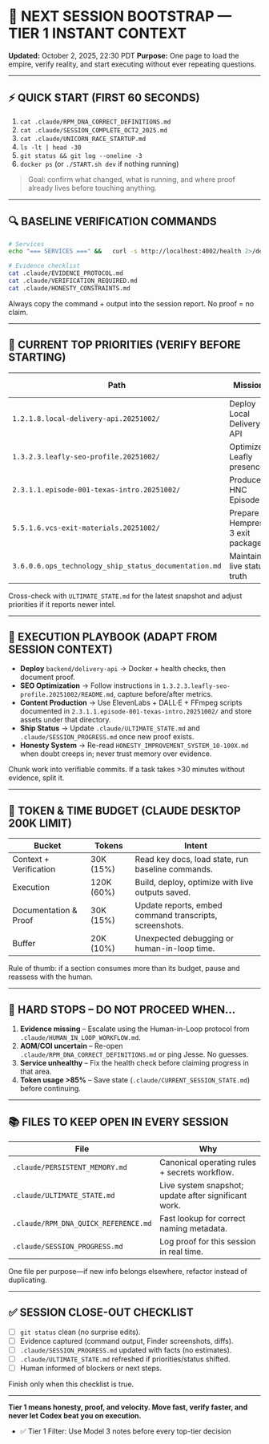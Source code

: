 <!-- Optimized: 2025-10-02 -->
<!-- RPM: 3.6.0.6.ops_technology_ship_status_documentation -->
<!-- Session: Elephant Strategy Batch 1 -->

# 🚀 NEXT SESSION BOOTSTRAP — TIER 1 INSTANT CONTEXT
**Updated:** October 2, 2025, 22:30 PDT
**Purpose:** One page to load the empire, verify reality, and start executing without ever repeating questions.

---

## ⚡ QUICK START (FIRST 60 SECONDS)
1. `cat .claude/RPM_DNA_CORRECT_DEFINITIONS.md`
2. `cat .claude/SESSION_COMPLETE_OCT2_2025.md`
3. `cat .claude/UNICORN_RACE_STARTUP.md`
4. `ls -lt | head -30`
5. `git status && git log --oneline -3`
6. `docker ps` (or `./START.sh dev` if nothing running)

> Goal: confirm what changed, what is running, and where proof already lives before touching anything.

---

## 🔍 BASELINE VERIFICATION COMMANDS
```bash
# Services
echo "=== SERVICES ===" &&   curl -s http://localhost:4002/health 2>/dev/null || echo "reasoning-gateway DOWN" &&   curl -s http://localhost:3005/health 2>/dev/null || echo "integration-service DOWN" &&   curl -s http://localhost:4001/health 2>/dev/null || echo "voice-service DOWN"

# Evidence checklist
cat .claude/EVIDENCE_PROTOCOL.md
cat .claude/VERIFICATION_REQUIRED.md
cat .claude/HONESTY_CONSTRAINTS.md
```
Always copy the command + output into the session report. No proof = no claim.

---

## 🎯 CURRENT TOP PRIORITIES (VERIFY BEFORE STARTING)
| Path | Mission | Why it matters |
| --- | --- | --- |
| `1.2.1.8.local-delivery-api.20251002/` | Deploy Local Delivery API | +$15K-25K MRR once live. |
| `1.3.2.3.leafly-seo-profile.20251002/` | Optimize Leafly presence | +$10K MRR from organic conversion. |
| `2.3.1.1.episode-001-texas-intro.20251002/` | Produce HNC Episode 1 | +10K organic visitors/month. |
| `5.5.1.6.vcs-exit-materials.20251002/` | Prepare Hempress 3 exit package | Protect $100M+ crown-jewel exit. |
| `3.6.0.6.ops_technology_ship_status_documentation.md` | Maintain live status truth | Prevent stale context & lies. |

Cross-check with `ULTIMATE_STATE.md` for the latest snapshot and adjust priorities if it reports newer intel.

---

## 🧭 EXECUTION PLAYBOOK (ADAPT FROM SESSION CONTEXT)
- **Deploy** `backend/delivery-api` → Docker + health checks, then document proof. 
- **SEO Optimization** → Follow instructions in `1.3.2.3.leafly-seo-profile.20251002/README.md`, capture before/after metrics.
- **Content Production** → Use ElevenLabs + DALL·E + FFmpeg scripts documented in `2.3.1.1.episode-001-texas-intro.20251002/` and store assets under that directory.
- **Ship Status** → Update `.claude/ULTIMATE_STATE.md` and `.claude/SESSION_PROGRESS.md` once new proof exists.
- **Honesty System** → Re-read `HONESTY_IMPROVEMENT_SYSTEM_10-100X.md` when doubt creeps in; never trust memory over evidence.

Chunk work into verifiable commits. If a task takes >30 minutes without evidence, split it.

---

## 🧠 TOKEN & TIME BUDGET (CLAUDE DESKTOP 200K LIMIT)
| Bucket | Tokens | Intent |
| --- | --- | --- |
| Context + Verification | 30K (15%) | Read key docs, load state, run baseline commands. |
| Execution | 120K (60%) | Build, deploy, optimize with live outputs saved. |
| Documentation & Proof | 30K (15%) | Update reports, embed command transcripts, screenshots. |
| Buffer | 20K (10%) | Unexpected debugging or human-in-loop time. |

Rule of thumb: if a section consumes more than its budget, pause and reassess with the human.

---

## 🚫 HARD STOPS – DO NOT PROCEED WHEN…
1. **Evidence missing** – Escalate using the Human-in-Loop protocol from `.claude/HUMAN_IN_LOOP_WORKFLOW.md`.
2. **AOM/COI uncertain** – Re-open `.claude/RPM_DNA_CORRECT_DEFINITIONS.md` or ping Jesse. No guesses.
3. **Service unhealthy** – Fix the health check before claiming progress in that area.
4. **Token usage >85%** – Save state (`.claude/CURRENT_SESSION_STATE.md`) before continuing.

---

## 📚 FILES TO KEEP OPEN IN EVERY SESSION
| File | Why |
| --- | --- |
| `.claude/PERSISTENT_MEMORY.md` | Canonical operating rules + secrets workflow. |
| `.claude/ULTIMATE_STATE.md` | Live system snapshot; update after significant work. |
| `.claude/RPM_DNA_QUICK_REFERENCE.md` | Fast lookup for correct naming metadata. |
| `.claude/SESSION_PROGRESS.md` | Log proof for this session in real time. |

One file per purpose—if new info belongs elsewhere, refactor instead of duplicating.

---

## ✅ SESSION CLOSE-OUT CHECKLIST
- [ ] `git status` clean (no surprise edits).
- [ ] Evidence captured (command output, Finder screenshots, diffs).
- [ ] `.claude/SESSION_PROGRESS.md` updated with facts (no estimates).
- [ ] `.claude/ULTIMATE_STATE.md` refreshed if priorities/status shifted.
- [ ] Human informed of blockers or next steps.

Finish only when this checklist is true.

---

**Tier 1 means honesty, proof, and velocity. Move fast, verify faster, and never let Codex beat you on execution.**

- ✅ Tier 1 Filter: Use Model 3 notes before every top-tier decision

